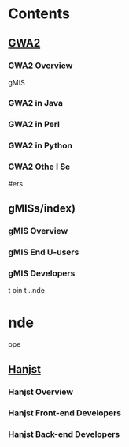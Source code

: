 
# Contents

## [GWA2](gwa2/index)

### GWA2 Overview

gMIS  

### GWA2 in Java

### GWA2 in Perl

### GWA2 in Python

### GWA2 Othe I Se
#ers

## gMISs/index)

### gMIS Overview
### gMIS End U-users

### gMIS Developers
t oin t ..nde
#  nde
 ope
## [Hanjst](hanjst/index)

### Hanjst Overview
### Hanjst Front-end Developers
### Hanjst Back-end Developers


<!--stackedit_data:
eyJoaXN0b3J5IjpbNDY5MzU5ODEwLDE1OTU4Mjg2ODhdfQ==
-->